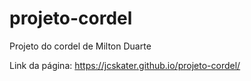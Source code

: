 # projeto-cordel
Projeto do cordel de Milton Duarte

Link da página:
https://jcskater.github.io/projeto-cordel/

